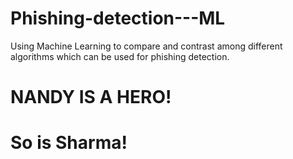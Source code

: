 # Phishing-detection---ML
Using Machine Learning to compare and contrast among different algorithms which can be used for phishing detection.

# NANDY IS A HERO!
# So is Sharma!
